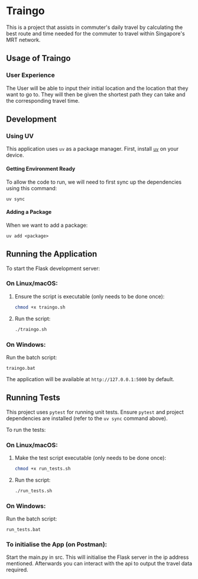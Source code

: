 # Traingo

This is a project that assists in commuter's daily travel by calculating the best route and time needed for the commuter to travel within Singapore's MRT network.

## Usage of Traingo

### User Experience

The User will be able to input their initial location and the location that they want to go to.
They will then be given the shortest path they can take and the corresponding travel time.


## Development

### Using UV

This application uses `uv` as a package manager.
First, install [`uv`](https://github.com/astral-sh/uv) on your device.

#### Getting Environment Ready

To allow the code to run, we will need to first sync up the dependencies using this command:
```
uv sync
```

#### Adding a Package

When we want to add a package:
```
uv add <package>
```

## Running the Application

To start the Flask development server:

### On Linux/macOS:

1.  Ensure the script is executable (only needs to be done once):
    ```bash
    chmod +x traingo.sh
    ```
2.  Run the script:
    ```bash
    ./traingo.sh
    ```

### On Windows:

Run the batch script:
```batch
traingo.bat
```

The application will be available at `http://127.0.0.1:5000` by default.

## Running Tests

This project uses `pytest` for running unit tests. Ensure `pytest` and project dependencies are installed (refer to the `uv sync` command above).

To run the tests:

### On Linux/macOS:

1.  Make the test script executable (only needs to be done once):
    ```bash
    chmod +x run_tests.sh
    ```
2.  Run the script:
    ```bash
    ./run_tests.sh
    ```

### On Windows:

Run the batch script:
```batch
run_tests.bat
```

### To initialise the App (on Postman):

Start the main.py in src. This will initialise the Flask server in the ip address mentioned. Afterwards you can interact with the api to output the travel data required.